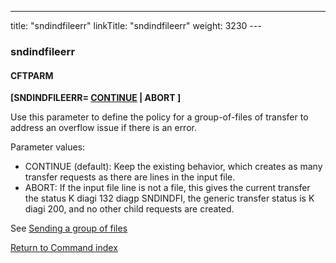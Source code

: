 ---
title: "sndindfileerr"
linkTitle: "sndindfileerr"
weight: 3230
---<span id="sndindfileerr"></span>

### sndindfileerr

#### CFTPARM

**[SNDINDFILEERR= <u>CONTINUE</u> &#124; ABORT ]**

Use this parameter to define the policy for a group-of-files of transfer to address an overflow issue if there is an error.

Parameter values:

* CONTINUE (default): Keep the existing behavior, which creates as many transfer requests as there are lines in the input file.
* ABORT: If the input file line is not a file, this gives the current transfer the status K diagi 132 diagp SNDINDFI, the generic transfer status is K diagi 200, and no other child requests are created.

See <a href="../../../../concepts/send_command/send_group_of_files_cl" class="MCXref xref">Sending
a group of files</a>

[Return to Command index](../../)

